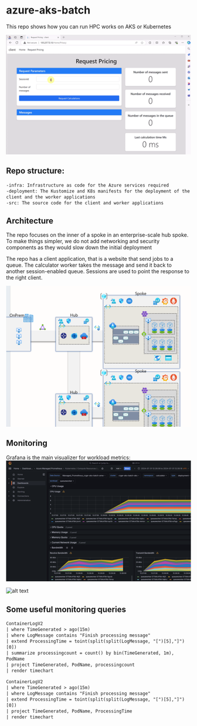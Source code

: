 # azure-aks-batch

This repo shows how you can run HPC works on AKS or Kubernetes

![client](readme-media/client.gif)

## Repo structure:
```
-infra: Infrastructure as code for the Azure services required
-deployment: The Kustomize and K8s manifests for the deployment of the client and the worker applications
-src: The source code for the client and worker applications
```


## Architecture
The repo focuses on the inner of a spoke in an enterprise-scale hub spoke.
To make things simpler, we do not add networking and security components as they would slow down the initial deployment

The repo has a client application, that is a website that send jobs to a queue.
The calculator worker takes the message and send it back to another session-enabled queue.
Sessions are used to point the response to the right client.

![architecture](readme-media/big-picture.png)


## Monitoring
Grafana is the main visualizer for workload metrics:
![](readme-media/grafana.png)

![alt text](image.png)

## Some useful monitoring queries
```
ContainerLogV2
| where TimeGenerated > ago(15m)
| where LogMessage contains "Finish processing message"
| extend ProcessingTime = toint(split(split(LogMessage, "[")[5],"]")[0])
| summarize processingcount = count() by bin(TimeGenerated, 1m), PodName
| project TimeGenerated, PodName, processingcount 
| render timechart 
```
```
ContainerLogV2
| where TimeGenerated > ago(15m)
| where LogMessage contains "Finish processing message"
| extend ProcessingTime = toint(split(split(LogMessage, "[")[5],"]")[0])
| project TimeGenerated, PodName, ProcessingTime
| render timechart 
```